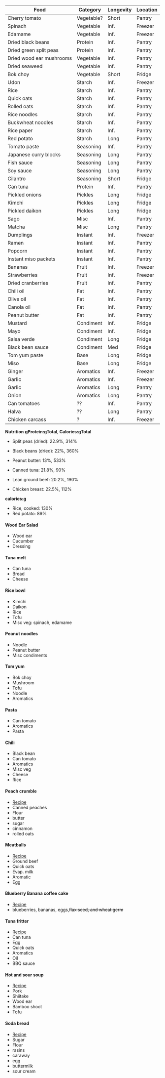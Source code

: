 
| Food                     | Category   | Longevity | Location |
| ------------------------ | ---------- | --------- | -------- |
| Cherry tomato            | Vegetable? | Short     | Pantry   |
| Spinach                  | Vegetable  | Inf.      | Freezer  |
| Edamame                  | Vegetable  | Inf.      | Freezer  |
| Dried black beans        | Protein    | Inf.      | Pantry   |
| Dried green split peas   | Protein    | Inf.      | Pantry   |
| Dried wood ear mushrooms | Vegetable  | Inf.      | Pantry   |
| Dried seaweed            | Vegetable  | Inf.      | Pantry   |
| Bok choy                 | Vegetable  | Short     | Fridge   |
| Udon                     | Starch     | Inf.      | Freezer  |
| Rice                     | Starch     | Inf.      | Pantry   |
| Quick oats               | Starch     | Inf.      | Pantry   |
| Rolled oats              | Starch     | Inf.      | Pantry   |
| Rice noodles             | Starch     | Inf.      | Pantry   |
| Buckwheat noodles        | Starch     | Inf.      | Pantry   |
| Rice paper               | Starch     | Inf.      | Pantry   |
| Red potato               | Starch     | Long      | Pantry   |
| Tomato paste             | Seasoning  | Inf.      | Pantry   |
| Japanese curry blocks    | Seasoning  | Long      | Pantry   |
| Fish sauce               | Seasoning  | Long      | Pantry   |
| Soy sauce                | Seasoning  | Long      | Pantry   |
| Cilantro                 | Seasoning  | Short     | Fridge   |
| Can tuna                 | Protein    | Inf.      | Pantry   |
| Pickled onions           | Pickles    | Long      | Fridge   |
| Kimchi                   | Pickles    | Long      | Fridge   |
| Pickled daikon           | Pickles    | Long      | Fridge   |
| Sago                     | Misc       | Inf.      | Pantry   |
| Matcha                   | Misc       | Long      | Pantry   |
| Dumplings                | Instant    | Inf.      | Freezer  |
| Ramen                    | Instant    | Inf.      | Pantry   |
| Popcorn                  | Instant    | Inf.      | Pantry   |
| Instant miso packets     | Instant    | Inf.      | Pantry   |
| Bananas                  | Fruit      | Inf.      | Freezer  |
| Strawberries             | Fruit      | Inf.      | Freezer  |
| Dried cranberries        | Fruit      | Inf.      | Pantry   |
| Chili oil                | Fat        | Inf.      | Pantry   |
| Olive oil                | Fat        | Inf.      | Pantry   |
| Canola oil               | Fat        | Inf.      | Pantry   |
| Peanut butter            | Fat        | Inf.      | Pantry   |
| Mustard                  | Condiment  | Inf.      | Fridge   |
| Mayo                     | Condiment  | Inf.      | Fridge   |
| Salsa verde              | Condiment  | Long      | Fridge   |
| Black bean sauce         | Condiment  | Med       | Fridge   |
| Tom yum paste            | Base       | Long      | Fridge   |
| Miso                     | Base       | Long      | Fridge   |
| Ginger                   | Aromatics  | Inf.      | Freezer  |
| Garlic                   | Aromatics  | Inf.      | Freezer  |
| Garlic                   | Aromatics  | Long      | Pantry   |
| Onion                    | Aromatics  | Long      | Pantry   |
| Can tomatoes             | ??         | Inf.      | Pantry   |
| Halva                    | ??         | Long      | Pantry   |
| Chicken carcass          | ?          | Inf.      | Freezer  |

**Nutrition**
**gProtein:gTotal, Calories:gTotal**
- Split peas (dried): 22.9%, 314%
- Black beans (dried): 22%, 360%
- Peanut butter: 13%, 533%
- Canned tuna: 21.8%, 90%

- Lean ground beef: 20.2%, 190%
- Chicken breast: 22.5%, 112%

**calories:g**
- Rice, cooked: 130%
- Red potato: 89%


#### Wood Ear Salad
- Wood ear
- Cucumber
- Dressing

#### Tuna melt
- Can tuna
- Bread
- Cheese

#### Rice bowl
- Kimchi
- Daikon
- Rice
- Tofu 
- Misc veg: spinach, edamame

#### Peanut noodles
- Noodle
- Peanut butter
- Misc condiments

#### Tom yum
- Bok choy
- Mushroom
- Tofu 
- Noodle 
- Aromatics

#### Pasta
- Can tomato 
- Aromatics
- Pasta

#### Chili
- Black bean 
- Can tomato 
- Aromatics
- Misc veg
- Cheese
- Rice

#### Peach crumble
- [Recipe](https://www.allrecipes.com/recipe/231532/moms-peach-crisp/)
- Canned peaches
- Flour
- butter
- sugar
- cinnamon
- rolled oats

#### Meatballs
- [Recipe](https://www.allrecipes.com/recipe/86936/bbq-glazed-homemade-meatballs/)
- Ground beef
- Quick oats
- Evap. milk
- Aromatic
- Egg

#### Blueberry Banana coffee cake
- [Recipe](https://www.allrecipes.com/recipe/278951/blueberry-banana-coffee-cake/)
- blueberries, bananas, eggs,~~flax seed, and wheat germ~~

#### Tuna fritter
- [Recipe](https://www.allrecipes.com/recipe/91478/bbq-tuna-fritters/)
- Can tuna
- Egg
- Quick oats
- Aromatics
- Oil
- BBQ sauce

#### Hot and sour soup
- [Recipe](https://www.allrecipes.com/recipe/13185/chinese-spicy-hot-and-sour-soup/)
- Pork
- Shiitake 
- Wood ear
- Bamboo shoot
- Tofu

#### Soda bread
- [Recipe](https://www.allrecipes.com/article/how-to-make-irish-soda-bread/)
- Sugar
- Flour
- rasins
- caraway
- egg
- buttermilk
- sour cream
